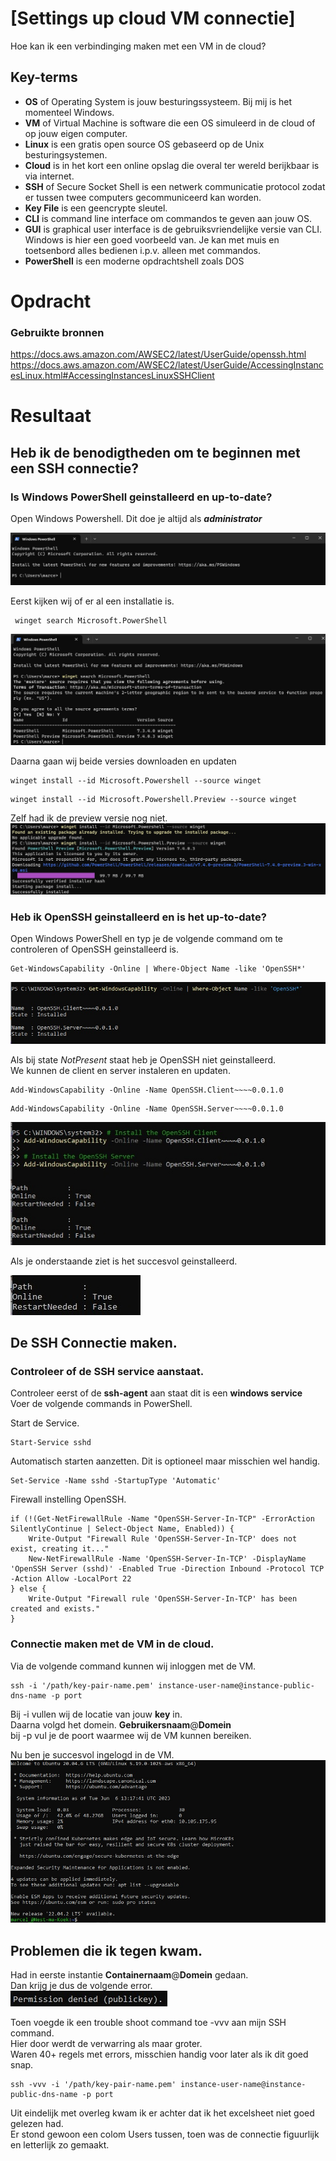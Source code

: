 # [Settings up cloud VM connectie]
Hoe kan ik een verbindinging maken met een VM in de cloud?

## Key-terms
- **OS** of Operating System is jouw besturingssysteem. Bij mij is het momenteel Windows.
- **VM** of Virtual Machine is software die een OS simuleerd in de cloud of op jouw eigen computer.
- **Linux** is een gratis open source OS gebaseerd op de Unix besturingsystemen. 
- **Cloud** is in het kort een online opslag die overal ter wereld berijkbaar is via internet.
- **SSH** of Secure Socket Shell is een netwerk communicatie protocol zodat er tussen twee computers gecommuniceerd kan worden. 
- **Key File** is een geencrypte sleutel. 
- **CLI** is command line interface om commandos te geven aan jouw OS. 
- **GUI** is graphical user interface is de gebruiksvriendelijke versie van CLI. Windows is hier een goed voorbeeld van. Je kan met muis en toetsenbord alles bedienen i.p.v. alleen met commandos. 
- **PowerShell** is een moderne opdrachtshell zoals DOS



# Opdracht
### Gebruikte bronnen 
https://docs.aws.amazon.com/AWSEC2/latest/UserGuide/openssh.html  
https://docs.aws.amazon.com/AWSEC2/latest/UserGuide/AccessingInstancesLinux.html#AccessingInstancesLinuxSSHClient  

# Resultaat
## Heb ik de benodigtheden om te beginnen met een SSH connectie?  
### Is Windows PowerShell geinstalleerd en up-to-date?     
Open Windows Powershell. Dit doe je altijd als ***administrator***  

![Screenshot Windows Powershell](../00_includes/LNX-01%20Setting%20Up/PowerShell-StartScherm.jpg)

Eerst kijken wij of er al een installatie is.  
```
 winget search Microsoft.PowerShell 
 ```  

![screenshot Windows Powershell laatste versie](../00_includes/LNX-01%20Setting%20Up/PowerShell-Laatste-Versie.jpg) 

Daarna gaan wij beide versies downloaden en updaten  
``` 
winget install --id Microsoft.Powershell --source winget 
```  
``` 
winget install --id Microsoft.Powershell.Preview --source winget 
```  
Zelf had ik de preview versie nog niet.  
![screenshot Windows Powershell update](../00_includes/LNX-01%20Setting%20Up/PowerShell-Update.jpg) 

### Heb ik OpenSSH geinstalleerd en is het up-to-date?  
Open Windows PowerShell en typ je de volgende command om te controleren of OpenSSH geinstalleerd is.  
``` 
Get-WindowsCapability -Online | Where-Object Name -like 'OpenSSH*' 
```

![screenshot Is OpenSSH Geinstalleerd?](../00_includes/LNX-01%20Setting%20Up/OpenSSH-Geinstalleerd.jpg) 

Als bij state *NotPresent* staat heb je OpenSSH niet geinstalleerd.  
We kunnen de client en server instaleren en updaten.  
``` 
Add-WindowsCapability -Online -Name OpenSSH.Client~~~~0.0.1.0
```  
``` 
Add-WindowsCapability -Online -Name OpenSSH.Server~~~~0.0.1.0
```  

![screenshot Is OpenSSH Installeren](../00_includes/LNX-01%20Setting%20Up/OpenSSH-Installeren1.jpg)

Als je onderstaande ziet is het succesvol geinstalleerd.  

![Screenshot OpenSSH Succesvol Geinstalleerd](../00_includes/LNX-01%20Setting%20Up/OpenSSH-Installeren-Succesvol.jpg)

## De SSH Connectie maken. 
### Controleer of de SSH service aanstaat.  
Controleer eerst of de **ssh-agent** aan staat dit is een **windows service**  
Voer de volgende commands in PowerShell.  

Start de Service.  
``` 
Start-Service sshd 
```  

Automatisch starten aanzetten. Dit is optioneel maar misschien wel handig.  
``` 
Set-Service -Name sshd -StartupType 'Automatic' 
```  

Firewall instelling OpenSSH.  
```
if (!(Get-NetFirewallRule -Name "OpenSSH-Server-In-TCP" -ErrorAction SilentlyContinue | Select-Object Name, Enabled)) {
    Write-Output "Firewall Rule 'OpenSSH-Server-In-TCP' does not exist, creating it..."
    New-NetFirewallRule -Name 'OpenSSH-Server-In-TCP' -DisplayName 'OpenSSH Server (sshd)' -Enabled True -Direction Inbound -Protocol TCP -Action Allow -LocalPort 22
} else {
    Write-Output "Firewall rule 'OpenSSH-Server-In-TCP' has been created and exists."
}
```  

### Connectie maken met de VM in de cloud.  
Via de volgende command kunnen wij inloggen met de VM.  
``` 
ssh -i '/path/key-pair-name.pem' instance-user-name@instance-public-dns-name -p port
 ```  

Bij -i vullen wij de locatie van jouw **key** in.  
Daarna volgd het domein. **Gebruikersnaam**@**Domein**  
bij -p vul je de poort waarmee wij de VM kunnen bereiken.  

Nu ben je succesvol ingelogd in de VM.  
![screenshot succesvol ingelogd](../00_includes/LNX-01%20Setting%20Up/SSH-Connected-Succesvol.jpg)

## Problemen die ik tegen kwam.  
Had in eerste instantie **Containernaam**@**Domein** gedaan.  
Dan krijg je dus de volgende error.  
![screenshot acces denied error](../00_includes/LNX-01%20Setting%20Up/SSH-Access-Denied-Error.jpg)

Toen voegde ik een trouble shoot command toe -vvv aan mijn SSH command.  
Hier door werdt de verwarring als maar groter.  
Waren 40+ regels met errors, misschien handig voor later als ik dit goed snap.  
``` 
ssh -vvv -i '/path/key-pair-name.pem' instance-user-name@instance-public-dns-name -p port 
```  

Uit eindelijk met overleg kwam ik er achter dat ik het excelsheet niet goed gelezen had.  
Er stond gewoon een colom Users tussen, toen was de connectie figuurlijk en letterlijk zo gemaakt.  





